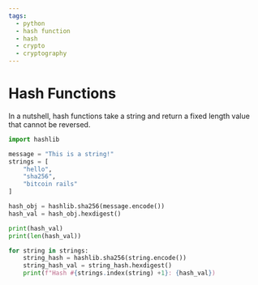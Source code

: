 ```yaml
---
tags:
  - python
  - hash function
  - hash
  - crypto
  - cryptography
---
```


# Hash Functions

In a nutshell, hash functions take a string and return a fixed length value that cannot be reversed.

```python
import hashlib

message = "This is a string!"
strings = [
    "hello",
    "sha256",
    "bitcoin rails"
]

hash_obj = hashlib.sha256(message.encode())
hash_val = hash_obj.hexdigest()

print(hash_val)
print(len(hash_val))

for string in strings:
    string_hash = hashlib.sha256(string.encode())
    string_hash_val = string_hash.hexdigest()
    print(f"Hash #{strings.index(string) +1}: {hash_val})
```
